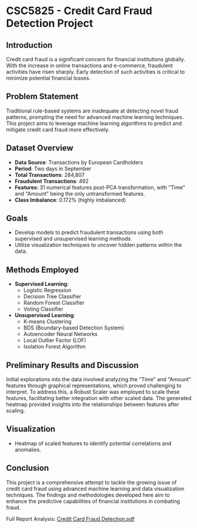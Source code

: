 # CSC5825 - Credit Card Fraud Detection Project

## Introduction
Credit card fraud is a significant concern for financial institutions globally. With the increase in online transactions and e-commerce, fraudulent activities have risen sharply. Early detection of such activities is critical to minimize potential financial losses.

## Problem Statement
Traditional rule-based systems are inadequate at detecting novel fraud patterns, prompting the need for advanced machine learning techniques. This project aims to leverage machine learning algorithms to predict and mitigate credit card fraud more effectively.

## Dataset Overview
- **Data Source**: Transactions by European Cardholders
- **Period**: Two days in September
- **Total Transactions**: 284,807
- **Fraudulent Transactions**: 492
- **Features**: 31 numerical features post-PCA transformation, with "Time" and "Amount" being the only untransformed features.
- **Class Imbalance**: 0.172% (highly imbalanced)

## Goals
- Develop models to predict fraudulent transactions using both supervised and unsupervised learning methods.
- Utilize visualization techniques to uncover hidden patterns within the data.

## Methods Employed
- **Supervised Learning**:
  - Logistic Regression
  - Decision Tree Classifier
  - Random Forest Classifier
  - Voting Classifier
- **Unsupervised Learning**:
  - K-means Clustering
  - BDS (Boundary-based Detection System)
  - Autoencoder Neural Networks
  - Local Outlier Factor (LOF)
  - Isolation Forest Algorithm

## Preliminary Results and Discussion
Initial explorations into the data involved analyzing the "Time" and "Amount" features through graphical representations, which proved challenging to interpret. To address this, a Robust Scaler was employed to scale these features, facilitating better integration with other scaled data. The generated heatmap provided insights into the relationships between features after scaling.

## Visualization
- Heatmap of scaled features to identify potential correlations and anomalies.

## Conclusion
This project is a comprehensive attempt to tackle the growing issue of credit card fraud using advanced machine learning and data visualization techniques. The findings and methodologies developed here aim to enhance the predictive capabilities of financial institutions in combating fraud.

Full Report Analysis: [Credit Card Fraud Detection.pdf](Credit%20Card%20Fraud%20Detection.pdf)
